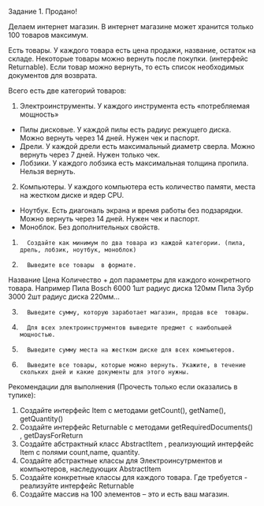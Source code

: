 Задание 1. Продано!

Делаем интернет магазин.
В интернет магазине может хранится только 100 товаров максимум.

Есть товары. У каждого товара есть цена продажи, название, остаток на складе.
Некоторые товары можно вернуть после покупки. (интерфейс Returnable).
Если товар можно вернуть, то есть список необходимых документов для возврата.

Всего есть две  категорий товаров:

1. Электроинструменты. У каждого инструмента есть «потребляемая мощность»
- Пилы дисковые. У каждой пилы есть радиус режущего диска. Можно вернуть через 14 дней. Нужен чек и паспорт.
- Дрели. У каждой дрели есть максимальный диаметр сверла. Можно вернуть через 7 дней. Нужен только чек.
-  Лобзики. У каждого лобзика есть максимальная толщина пропила. Нельзя вернуть.

2. Компьютеры. У каждого компьютера есть количество памяти, места на жестком диске и ядер CPU.
- Ноутбук. Есть диагональ экрана и время работы без подзарядки. Можно вернуть через 14 дней. Нужен чек и паспорт.
- Моноблок. Без дополнительных свойств.

1.       Создайте как минимум по два товара из каждой категории. (пила, дрель, лобзик, ноутбук, моноблок)
2.       Выведите все товары  в формате.
Название Цена Количество + доп параметры для каждого конкретного товара. Например
Пила Bosch 6000 1шт радиус диска 120мм
Пила Зубр 3000 2шт радиус диска 220мм…

3.       Выведите сумму, которую заработает магазин, продав все  товары.
4.       Для всех электроинструментов выведите предмет с наибольшей мощностью.
5.       Выведите сумму места на жестком диске для всех компьютеров.
6.       Выведите все товары, которые можно вернуть. Укажите, в течение скольких дней и какие документы для этого нужны.

Рекомендации для выполнения (Прочесть только если оказались в тупике):













1. Создайте интерфейс Item с методами getCount(), getName(), getQuantity()
2. Создайте интерфейс Returnable с методами getRequiredDocuments() , getDaysForReturn
3. Создайте абстрактный класс AbstractItem , реализующий интерфейс Item с полями count,name, quantity.
4. Создайте абстрактные классы для Электроинсутрментов и компьютеров, наследующих AbstractItem
5. Создайте конкретные классы для каждого товара. Где требуется  - реализуйте интерфейс Returnable
6. Создайте массив на 100 элементов – это и есть ваш магазин.